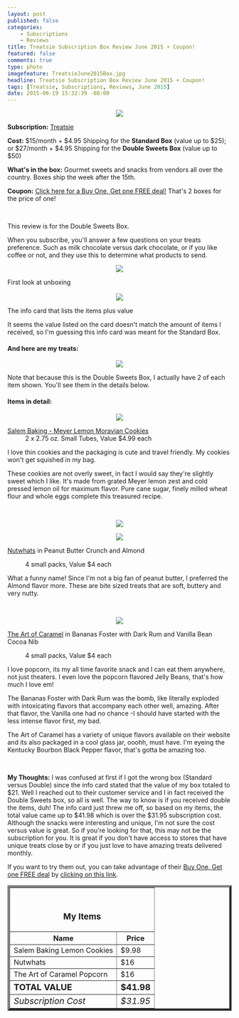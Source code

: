 ```yaml
---
layout: post
published: false
categories: 
    - Subscriptions
    - Reviews
title: Treatsie Subscription Box Review June 2015 + Coupon!
featured: false
comments: true
type: photo
imagefeature: TreatsieJune2015Box.jpg
headline: Treatsie Subscription Box Review June 2015 + Coupon!
tags: [Treatsie, Subscriptions, Reviews, June 2015]
date: 2015-06-19 15:32:39 -08:00
---
```


<center><img src='/images/TreatsieJune2015Box.jpg'></center>
<p><b>Subscription:</b> <a href="http://www.shareasale.com/r.cfm?b=571061&u=1115177&m=51428&urllink=&afftrack=" target="_blank">Treatsie</a></p>
<p><b>Cost:</b> $15/month + $4.95 Shipping for the <b>Standard Box</b> (value up to $25); or $27/month + $4.95 Shipping for the <b>Double Sweets Box</b> (value up to $50)</p>
<p><b>What's in the box:</b> Gourmet sweets and snacks from vendors all over the country. Boxes ship the week after the 15th.</p>
<p><b>Coupon:</b> <a href="http://www.shareasale.com/r.cfm?b=728073&u=1115177&m=51428&urllink=&afftrack=">Click here for a Buy One, Get one FREE deal!</a> That's 2 boxes for the price of one!</p>
<br>

<p><i class="icon-arrow-right"></i>This review is for the Double Sweets Box.</p>

<p>When you subscribe, you'll answer a few questions on your treats preference. Such as milk chocolate versus dark chocolate, or if you like coffee or not, and they use this to determine what products to send.</p>

<p><center><img src='/images/TreatsieJune2015OpenBox.jpg'></center></p>
<figcaption>First look at unboxing</figcaption>

<br>

<center><img src='/images/TreatsieJune2015Info.jpg'></center>
<p>The info card that lists the items plus value</p>

<p>It seems the value listed on the card doesn't match the amount of items I received, so I'm guessing this info card was meant for the Standard Box.</p>

<H4>And here are my treats:</H4>

<p><center><img src='/images/TreatsieJune2015Items.jpg'></center></p>

<p>Note that because this is the Double Sweets Box, I actually have 2 of each item shown. You'll see them in the details below.</p>

<H4>Items in detail:</H4>

<p><center><img src='/images/TreatsieJune2015Cookies.jpg'></center></p>

<DL>
<DT><a href="http://www.salembaking.com/item/le988927/s-moravian-cookies-meyer-lemon/" target="_blank">Salem Baking - Meyer Lemon Moravian Cookies</a></DT>
<DD>2 x 2.75 oz. Small Tubes, Value $4.99 each</DD>
</DL>

<p>I love thin cookies and the packaging is cute and travel friendly. My cookies won't get squished in my bag.</p>
<p>These cookies are not overly sweet, in fact I would say they're slightly sweet which I like. It's made from grated Meyer lemon zest and cold pressed lemon oil for maximum flavor. Pure cane sugar, finely milled wheat flour and whole eggs complete this treasured recipe.</p>
<br>

<p><center><img src='/images/TreatsieJune2015Nutwhats.jpg'></center></p>
<p><center><img src='/images/TreatsieJune2015Nutwhats2.jpg'></center></p>

<DL>
<DT><a href="http://www.nutwhats.com" target="_blank">Nutwhats</a> in Peanut Butter Crunch and Almond</p>
<DD>4 small packs, Value $4 each</DD>
</DL>

<p>What a funny name! Since I'm not a big fan of peanut butter, I preferred the Almond flavor more. These are bite sized treats that are soft, buttery and very nutty.</p>
<br>

<p><center><img src='/images/TreatsieJune2015Popcorn.jpg'></center></p>

<DL>
<DT><a href="http://www.theartofcaramel.com" target="_blank">The Art of Caramel</a> in Bananas Foster with Dark Rum and Vanilla Bean Cocoa Nib</p>
<DD>4 small packs, Value $4 each</DD>
</DL>

<p>I love popcorn, its my all time favorite snack and I can eat them anywhere, not just theaters. I even love the popcorn flavored Jelly Beans, that's how much I love em!</p>
<p>The Bananas Foster with Dark Rum was the bomb, like literally exploded with intoxicating flavors that accompany each other well, amazing. After that flavor, the Vanilla one had no chance -I should have started with the less intense flavor first, my bad.</p>
<p>The Art of Caramel has a variety of unique flavors available on their website and its also packaged in a cool glass jar, ooohh, must have. I'm eyeing the Kentucky Bourbon Black Pepper flavor, that's gotta be amazing too.</p>
<br>

<p><i class="icon-exclamation-sign"></i><b> My Thoughts:</b> I was confused at first if I got the wrong box (Standard versus Double) since the info card stated that the value of my box totaled to $21. Well I reached out to their customer service and I in fact received the Double Sweets box, so all is well. The way to know is if you received double the items, duh! The info card just threw me off, so based on my items, the total value came up to $41.98 which is over the $31.95 subscription cost. Although the snacks were interesting and unique, I'm not sure the cost versus value is great. So if you're looking for that, this may not be the subscription for you. It is great if you don't have access to stores that have unique treats close by or if you just love to have amazing treats delivered monthly.</p>

<p>If you want to try them out, you can take advantage of their <a href="http://www.shareasale.com/r.cfm?b=728073&u=1115177&m=51428&urllink=&afftrack=" target="_blank">Buy One, Get one FREE deal</a> by <a href="http://www.shareasale.com/r.cfm?b=728073&u=1115177&m=51428&urllink=&afftrack=" target="_blank">clicking on this link</a>.</p>

<TABLE  BORDER="5">
   <TR>
      <TH COLSPAN="2">
         <H3><BR><center>My Items</center></H3>
      </TH>
   </TR>
      <TH>Name</TH>
      <TH>Price</TH>
  <TR>
      <TD>Salem Baking Lemon Cookies</TD>
      <TD>$9.98</TD>
   </TR>
   <TR>
      <TD>Nutwhats</TD>
      <TD>$16</TD>
   </TR>
   <TR>
      <TD>The Art of Caramel Popcorn</TD>
      <TD>$16</TD>
   </TR>
   <TR>
      <TD><b><big>TOTAL VALUE</big></b></TD>
      <TD><b><big>$41.98</big></b></TD>
   </TR>
   <TR>
      <TD><i><big>Subscription Cost</big></i></TD>
      <TD><i><big>$31.95</big></i></TD>
   </TR>
</TABLE>
